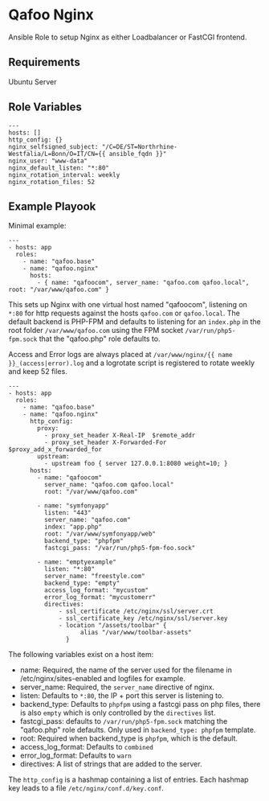 Qafoo Nginx
===========

Ansible Role to setup Nginx as either Loadbalancer or FastCGI frontend.

Requirements
------------

Ubuntu Server

Role Variables
--------------

    ---
    hosts: []
    http_config: {}
    nginx_selfsigned_subject: "/C=DE/ST=Northrhine-Westfalia/L=Bonn/O=IT/CN={{ ansible_fqdn }}"
    nginx_user: "www-data"
    nginx_default_listen: "*:80"
    nginx_rotation_interval: weekly
    nginx_rotation_files: 52

Example Playook
---------------

Minimal example:

    ---
    - hosts: app
      roles:
        - name: "qafoo.base"
        - name: "qafoo.nginx"
          hosts:
            - { name: "qafoocom", server_name: "qafoo.com qafoo.local", root: "/var/www/qafoo.com" }

This sets up Nginx with one virtual host named "qafoocom", listening on
``*:80`` for http requests against the hosts `qafoo.com` or `qafoo.local`. The
default backend is PHP-FPM and defaults to listening for an `index.php` in the
root folder `/var/www/qafoo.com` using the FPM socket `/var/run/php5-fpm.sock`
that the "qafoo.php" role defaults to.

Access and Error logs are always placed at `/var/www/nginx/{{ name }}_(access|error).log` and
a logrotate script is registered to rotate weekly and keep 52 files.

    ---
    - hosts: app
      roles:
        - name: "qafoo.base"
        - name: "qafoo.nginx"
          http_config:
            proxy:
              - proxy_set_header X-Real-IP  $remote_addr
              - proxy_set_header X-Forwarded-For $proxy_add_x_forwarded_for
            upstream:
              - upstream foo { server 127.0.0.1:8080 weight=10; }
          hosts:
            - name: "qafoocom"
              server_name: "qafoo.com qafoo.local"
              root: "/var/www/qafoo.com"

            - name: "symfonyapp"
              listen: "443"
              server_name: "qafoo.com"
              index: "app.php"
              root: "/var/www/symfonyapp/web"
              backend_type: "phpfpm"
              fastcgi_pass: "/var/run/php5-fpm-foo.sock"

            - name: "emptyexample"
              listen: "*:80"
              server_name: "freestyle.com"
              backend_type: "empty"
              access_log_format: "mycustom"
              error_log_format: "mycustomerr"
              directives:
                  - ssl_certificate /etc/nginx/ssl/server.crt
                  - ssl_certificate_key /etc/nginx/ssl/server.key
                  - location "/assets/toolbar" {
                        alias "/var/www/toolbar-assets"
                    }

The following variables exist on a host item:

- name: Required, the name of the server used for the filename in /etc/nginx/sites-enabled and logfiles for example.
- server_name: Required, the `server_name` directive of nginx.
- listen: Defaults to `*:80`, the IP + port this server is listening to.
- backend_type: Defaults to `phpfpm` using a fastcgi pass on php files, there is also `empty` which is only controlled by the `directives` list.
- fastcgi_pass: defaults to `/var/run/php5-fpm.sock` matching the "qafoo.php" role defaults. Only used in `backend_type: phpfpm` template.
- root: Required when backend_type is `phpfpm`, which is the default.
- access_log_format: Defaults to `combined`
- error_log_format: Defaults to `warn`
- directives: A list of strings that are added to the server.

The `http_config` is a hashmap containing a list of entries. Each hashmap key leads to a file `/etc/nginx/conf.d/key.conf`.
